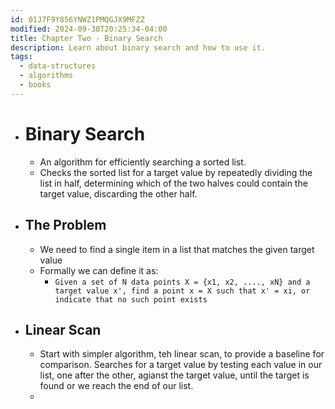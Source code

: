 ```yaml
---
id: 01J7F9Y856YNWZ1PMQGJX9MFZZ
modified: 2024-09-30T20:25:34-04:00
title: Chapter Two - Binary Search
description: Learn about binary search and how to use it.
tags:
  - data-structures
  - algorithms
  - books
---
```

- # Binary Search
	- An algorithm for efficiently searching a sorted list.
	- Checks the sorted list for a target value by repeatedly dividing the list in half, determining which of the two halves could contain the target value, discarding the other half.
- ## The Problem
	- We need to find a single item in a list that matches the given target value
	- Formally we can define it as:
		- `Given a set of N data points X = {x1, x2, ...., xN} and a target value x', find a point x = X such that x' = xi, or indicate that no such point exists`
- ## Linear Scan
	- Start with simpler algorithm, teh linear scan, to provide a baseline for comparison. Searches for a target value by testing each value in our list, one after the other, agianst the target value, until the target is found or we reach the end of our list.
	- 